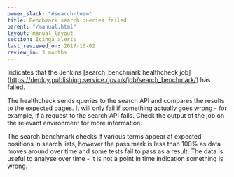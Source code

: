 ```yaml
---
owner_slack: "#search-team"
title: Benchmark search queries failed
parent: "/manual.html"
layout: manual_layout
section: Icinga alerts
last_reviewed_on: 2017-10-02
review_in: 3 months
---
```


Indicates that the Jenkins [search_benchmark healthcheck job] (https://deploy.publishing.service.gov.uk/job/search_benchmark/) has failed.

The healthcheck sends queries to the search API and compares the results to the
expected pages. It will only fail if something actually goes wrong - for example, if a request to the search API fails. Check the output of the job on the relevant environment for more information.

The search benchmark checks if various terms appear at expected positions in search lists, however the pass mark is less than 100% as data moves around over time and some tests fail to pass as a result. The data is useful to analyse over time - it is not a point in time indication something is wrong.
